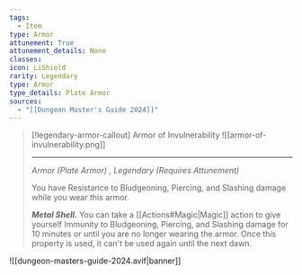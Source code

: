```yaml
---
tags:
  - Item
type: Armor
attunement: True
attunement_details: None
classes:
icon: LiShield
rarity: Legendary
type: Armor
type_details: Plate Armor
sources: 
  - "[[Dungeon Master's Guide 2024]]"
---
```

>[!legendary-armor-callout] Armor of Invulnerability
>![[armor-of-invulnerability.png]]
>
>- - -
>_Armor (Plate Armor) , Legendary (Requires Attunement)_
>
>You have Resistance to Bludgeoning, Piercing, and Slashing damage while you wear this armor.
>
>**_Metal Shell._** You can take a [[Actions#Magic\|Magic]] action to give yourself Immunity to Bludgeoning, Piercing, and Slashing damage for 10 minutes or until you are no longer wearing the armor. Once this property is used, it can't be used again until the next dawn.
>


![[dungeon-masters-guide-2024.avif|banner]]